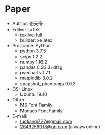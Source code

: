 # Paper

- Author: 骆天奇
- Editer: LaTeX
  - texlive-full
  - builder: xelatex
- Programe: Python
  - python 3.7.5
  - scipy 1.2.2
  - numpy 1.16.2
  - pandas 0.23.3+dfsg
  - pyecharts 1.7.1
  - matplotlib 3.0.2
  - snapshot_phantomjs 0.0.3
- OS: Linux
  - Ubuntu 19.10
- Other:
  - MS Font Family
  - Monaco Font Family
- E-mail:
  - luotianqi777@gmail.com
  - 2649256918@qq.com (always online)
